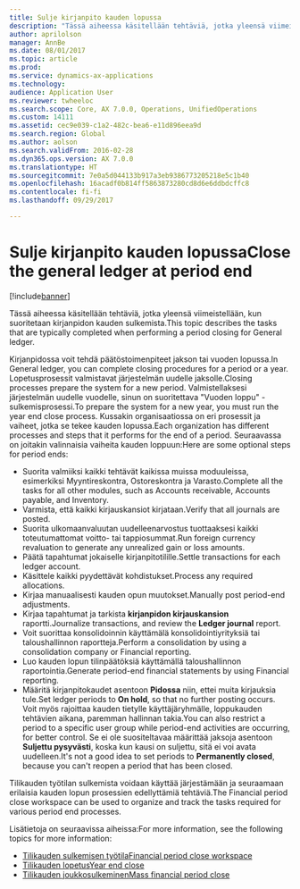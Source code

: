 ```yaml
---
title: Sulje kirjanpito kauden lopussa
description: "Tässä aiheessa käsitellään tehtäviä, jotka yleensä viimeistellään, kun suoritetaan kirjanpidon kauden sulkemista."
author: aprilolson
manager: AnnBe
ms.date: 08/01/2017
ms.topic: article
ms.prod: 
ms.service: dynamics-ax-applications
ms.technology: 
audience: Application User
ms.reviewer: twheeloc
ms.search.scope: Core, AX 7.0.0, Operations, UnifiedOperations
ms.custom: 14111
ms.assetid: cec9e039-c1a2-482c-bea6-e11d896eea9d
ms.search.region: Global
ms.author: aolson
ms.search.validFrom: 2016-02-28
ms.dyn365.ops.version: AX 7.0.0
ms.translationtype: HT
ms.sourcegitcommit: 7e0a5d044133b917a3eb9386773205218e5c1b40
ms.openlocfilehash: 16acadf0b814ff5863873280cd8d6e6ddbdcffc8
ms.contentlocale: fi-fi
ms.lasthandoff: 09/29/2017

---
```


# <a name="close-the-general-ledger-at-period-end"></a><span data-ttu-id="3ed45-103">Sulje kirjanpito kauden lopussa</span><span class="sxs-lookup"><span data-stu-id="3ed45-103">Close the general ledger at period end</span></span>

[!include[banner](../includes/banner.md)]


<span data-ttu-id="3ed45-104">Tässä aiheessa käsitellään tehtäviä, jotka yleensä viimeistellään, kun suoritetaan kirjanpidon kauden sulkemista.</span><span class="sxs-lookup"><span data-stu-id="3ed45-104">This topic describes the tasks that are typically completed when performing a period closing for General ledger.</span></span> 

<span data-ttu-id="3ed45-105">Kirjanpidossa voit tehdä päätöstoimenpiteet jakson tai vuoden lopussa.</span><span class="sxs-lookup"><span data-stu-id="3ed45-105">In General ledger, you can complete closing procedures for a period or a year.</span></span> <span data-ttu-id="3ed45-106">Lopetusprosessit valmistavat järjestelmän uudelle jaksolle.</span><span class="sxs-lookup"><span data-stu-id="3ed45-106">Closing processes prepare the system for a new period.</span></span> <span data-ttu-id="3ed45-107">Valmistellaksesi järjestelmän uudelle vuodelle, sinun on suoritettava "Vuoden loppu" -sulkemisprosessi.</span><span class="sxs-lookup"><span data-stu-id="3ed45-107">To prepare the system for a new year, you must run the year end close process.</span></span> <span data-ttu-id="3ed45-108">Kussakin organisaatiossa on eri prosessit ja vaiheet, jotka se tekee kauden lopussa.</span><span class="sxs-lookup"><span data-stu-id="3ed45-108">Each organization has different processes and steps that it performs for the end of a period.</span></span> <span data-ttu-id="3ed45-109">Seuraavassa on joitakin valinnaisia vaiheita kauden loppuun:</span><span class="sxs-lookup"><span data-stu-id="3ed45-109">Here are some optional steps for period ends:</span></span>

-   <span data-ttu-id="3ed45-110">Suorita valmiiksi kaikki tehtävät kaikissa muissa moduuleissa, esimerkiksi Myyntireskontra, Ostoreskontra ja Varasto.</span><span class="sxs-lookup"><span data-stu-id="3ed45-110">Complete all the tasks for all other modules, such as Accounts receivable, Accounts payable, and Inventory.</span></span>
-   <span data-ttu-id="3ed45-111">Varmista, että kaikki kirjauskansiot kirjataan.</span><span class="sxs-lookup"><span data-stu-id="3ed45-111">Verify that all journals are posted.</span></span>
-   <span data-ttu-id="3ed45-112">Suorita ulkomaanvaluutan uudelleenarvostus tuottaaksesi kaikki toteutumattomat voitto- tai tappiosummat.</span><span class="sxs-lookup"><span data-stu-id="3ed45-112">Run foreign currency revaluation to generate any unrealized gain or loss amounts.</span></span>
-   <span data-ttu-id="3ed45-113">Päätä tapahtumat jokaiselle kirjanpitotilille.</span><span class="sxs-lookup"><span data-stu-id="3ed45-113">Settle transactions for each ledger account.</span></span>
-   <span data-ttu-id="3ed45-114">Käsittele kaikki pyydettävät kohdistukset.</span><span class="sxs-lookup"><span data-stu-id="3ed45-114">Process any required allocations.</span></span>
-   <span data-ttu-id="3ed45-115">Kirjaa manuaalisesti kauden opun muutokset.</span><span class="sxs-lookup"><span data-stu-id="3ed45-115">Manually post period-end adjustments.</span></span>
-   <span data-ttu-id="3ed45-116">Kirjaa tapahtumat ja tarkista **kirjanpidon kirjauskansion** raportti.</span><span class="sxs-lookup"><span data-stu-id="3ed45-116">Journalize transactions, and review the **Ledger journal** report.</span></span>
-   <span data-ttu-id="3ed45-117">Voit suorittaa konsolidoinnin käyttämälä konsolidointiyrityksiä tai taloushallinnon raportteja.</span><span class="sxs-lookup"><span data-stu-id="3ed45-117">Perform a consolidation by using a consolidation company or Financial reporting.</span></span>
-   <span data-ttu-id="3ed45-118">Luo kauden lopun tilinpäätöksiä käyttämällä taloushallinnon raportointia.</span><span class="sxs-lookup"><span data-stu-id="3ed45-118">Generate period-end financial statements by using Financial reporting.</span></span>
-   <span data-ttu-id="3ed45-119">Määritä kirjanpitokaudet asentoon **Pidossa** niin, ettei muita kirjauksia tule.</span><span class="sxs-lookup"><span data-stu-id="3ed45-119">Set ledger periods to **On hold**, so that no further posting occurs.</span></span> <span data-ttu-id="3ed45-120">Voit myös rajoittaa kauden tietylle käyttäjäryhmälle, loppukauden tehtävien aikana, paremman hallinnan takia.</span><span class="sxs-lookup"><span data-stu-id="3ed45-120">You can also restrict a period to a specific user group while period-end activities are occurring, for better control.</span></span> <span data-ttu-id="3ed45-121">Se ei ole suositeltavaa määrittää jaksoja asentoon **Suljettu pysyvästi**, koska kun kausi on suljettu, sitä ei voi avata uudelleen.</span><span class="sxs-lookup"><span data-stu-id="3ed45-121">It's not a good idea to set periods to **Permanently closed**, because you can't reopen a period that has been closed.</span></span>

<span data-ttu-id="3ed45-122">Tilikauden työtilan sulkemista voidaan käyttää järjestämään ja seuraamaan erilaisia kauden lopun prosessien edellyttämiä tehtäviä.</span><span class="sxs-lookup"><span data-stu-id="3ed45-122">The Financial period close workspace can be used to organize and track the tasks required for various period end processes.</span></span> 


<span data-ttu-id="3ed45-123">Lisätietoja on seuraavissa aiheissa:</span><span class="sxs-lookup"><span data-stu-id="3ed45-123">For more information, see the following topics for more information:</span></span>
- [<span data-ttu-id="3ed45-124">Tilikauden sulkemisen työtila</span><span class="sxs-lookup"><span data-stu-id="3ed45-124">Financial period close workspace</span></span>](financial-period-close-workspace.md) 
- [<span data-ttu-id="3ed45-125">Tilikauden lopetus</span><span class="sxs-lookup"><span data-stu-id="3ed45-125">Year end close</span></span>](Year-end-close.md)  
- [<span data-ttu-id="3ed45-126">Tilikauden joukkosulkeminen</span><span class="sxs-lookup"><span data-stu-id="3ed45-126">Mass financial period close</span></span>](tasks/mass-financial-period-close.md)





